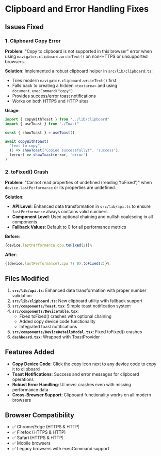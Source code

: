 # Clipboard and Error Handling Fixes

## Issues Fixed

### 1. Clipboard Copy Error
**Problem**: "Copy to clipboard is not supported in this browser" error when using `navigator.clipboard.writeText()` on non-HTTPS or unsupported browsers.

**Solution**: Implemented a robust clipboard helper in `src/lib/clipboard.ts`:
- Tries modern `navigator.clipboard.writeText()` first
- Falls back to creating a hidden `<textarea>` and using `document.execCommand("copy")`
- Provides success/error toast notifications
- Works on both HTTPS and HTTP sites

**Usage**:
```typescript
import { copyWithToast } from "../lib/clipboard"
import { useToast } from "./Toast"

const { showToast } = useToast()

await copyWithToast(
  "text to copy",
  () => showToast("Copied successfully!", 'success'),
  (error) => showToast(error, 'error')
)
```

### 2. toFixed() Crash
**Problem**: "Cannot read properties of undefined (reading 'toFixed')" when `device.lastPerformance` or its properties are undefined.

**Solution**: 
- **API Level**: Enhanced data transformation in `src/lib/api.ts` to ensure `lastPerformance` always contains valid numbers
- **Component Level**: Used optional chaining and nullish coalescing in all components
- **Fallback Values**: Default to 0 for all performance metrics

**Before**:
```typescript
{device.lastPerformance.cpu.toFixed(2)}%
```

**After**:
```typescript
{(device.lastPerformance?.cpu ?? 0).toFixed(2)}%
```

## Files Modified

1. **`src/lib/api.ts`**: Enhanced data transformation with proper number validation
2. **`src/lib/clipboard.ts`**: New clipboard utility with fallback support
3. **`src/components/Toast.tsx`**: Simple toast notification system
4. **`src/components/DeviceTable.tsx`**: 
   - Fixed toFixed() crashes with optional chaining
   - Added copy device code functionality
   - Integrated toast notifications
5. **`src/components/DeviceDetailsModal.tsx`**: Fixed toFixed() crashes
6. **`dashboard.tsx`**: Wrapped with ToastProvider

## Features Added

- **Copy Device Code**: Click the copy icon next to any device code to copy it to clipboard
- **Toast Notifications**: Success and error messages for clipboard operations
- **Robust Error Handling**: UI never crashes even with missing performance data
- **Cross-Browser Support**: Clipboard functionality works on all modern browsers

## Browser Compatibility

- ✅ Chrome/Edge (HTTPS & HTTP)
- ✅ Firefox (HTTPS & HTTP) 
- ✅ Safari (HTTPS & HTTP)
- ✅ Mobile browsers
- ✅ Legacy browsers with execCommand support
